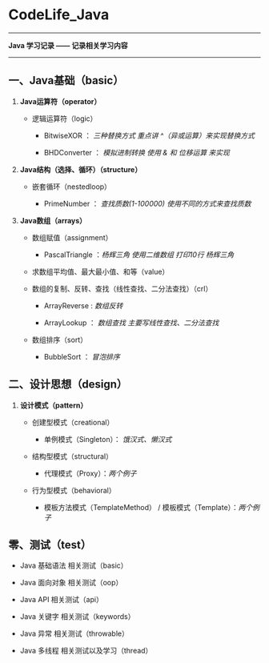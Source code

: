 # CodeLife_Java

****
**Java 学习记录 —— 记录相关学习内容**
****

## 一、Java基础（basic）

1. **Java运算符（operator）**

    + 逻辑运算符（logic）

        + BitwiseXOR ： *三种替换方式
            重点讲 ^（异或运算）来实现替换方式*

        + BHDConverter ： *模拟进制转换
            使用 & 和 位移运算 来实现*
          
2. **Java结构（选择、循环）（structure）**

    + 嵌套循环（nestedloop）

        + PrimeNumber ： *查找质数(1-100000)
            使用不同的方式来查找质数*
          
3. **Java数组（arrays）**

    + 数组赋值（assignment）

        + PascalTriangle ：*杨辉三角
            使用二维数组 打印10行 杨辉三角*
            
    + 求数组平均值、最大最小值、和等（value）

    + 数组的复制、反转、查找（线性查找、二分法查找）（crl）
    
        + ArrayReverse : *数组反转*
        
        + ArrayLookup ： *数组查找
            主要写线性查找、二分法查找*
    
    + 数组排序（sort）

       + BubbleSort ： *冒泡排序*
    
## 二、设计思想（design）

1. **设计模式（pattern）**

    + 创建型模式（creational）
        
        + 单例模式（Singleton）： *饿汉式、懒汉式*

    + 结构型模式（structural）
        
        + 代理模式（Proxy）：*两个例子*
       
   + 行为型模式（behavioral）
    
        + 模板方法模式（TemplateMethod） / 模板模式（Template）：*两个例子*

## 零、测试（test）

+ Java 基础语法 相关测试（basic）

+ Java 面向对象 相关测试（oop）

+ Java API 相关测试（api）

+ Java 关键字 相关测试（keywords）

+ Java 异常 相关测试（throwable）

+ Java 多线程 相关测试以及学习（thread）
